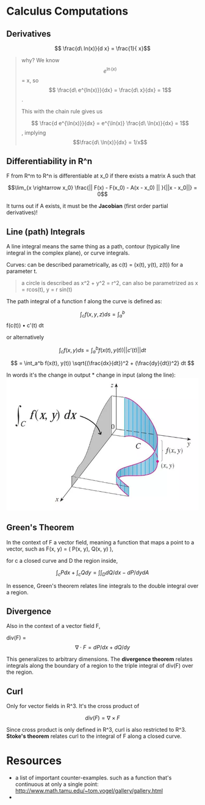 # Calculus Computations

## Derivatives

$$ \frac{d\ ln(x)}{d x} = \frac{1}{ x}$$

> why? We know $$e^{\ln(x)}$$ = x, so $$ \frac{d\ e^{ln(x)}}{dx} = \frac{d\ x}{dx} = 1$$.
>
> This with the chain rule gives us
>
> $$ \frac{d e^{\ln(x)}}{dx} = e^{\ln(x)} \frac{d\ \ln(x)}{dx} = 1$$ , implying $$\frac{d\ \ln(x)}{dx} = 1/x$$

## Differentiability in R^n

F from R^m to R^n is differentiable at x\_0 if there exists a matrix A such that

$$\lim_{x \rightarrow x_0}  \frac{|| F(x) - F(x_0) - A(x - x_0) || }{||x - x_0||} = 0$$

It turns out if A exists, it must be the **Jacobian** \(first order partial derivatives\)!

## Line \(path\) Integrals

A line integral means the same thing as a path, contour \(typically line integral in the complex plane\), or curve integrals.

Curves: can be described parametrically, as  c\(t\) = \(x\(t\), y\(t\), z\(t\)\) for a parameter t.

> a circle is described as x^2 + y^2 = r^2, can also be parametrized as x = rcos\(t\), y = r sin\(t\)

The path integral of a function f along the curve is defined as:

$$ \int_c f(x, y, z) ds = \int_a^b$$ f\(c\(t\)\) • c'\(t\) dt

or alternatively


$$
 \int_c f(x, y) ds = \int_a^b f(x(t), y(t)) || c'(t) || dt
$$



$$
 = \int_a^b f(x(t), y(t)) \sqrt{(\frac{dx}{dt})^2 + (\frac{dy}{dt})^2} dt
$$


In words it's the change in output \* change in input \(along the line\):![](/assets/import.png)

## Green's Theorem

In the context of F a vector field, meaning a function that maps a point to a vector, such as F\(x, y\) = \( P\(x, y\), Q\(x, y\) \),

for c a closed curve and D the region inside,

$$ \int_c P dx + \int_c Q dy = \int \int_D d Q / dx - dP / dy dA $$

In essence, Green's theorem relates line integrals to the double integral over a region.

## Divergence

Also in the context of a vector field F,

div\(F\) = $$\nabla \cdot F = dP/dx + dQ/dy$$

This generalizes to arbitrary dimensions. The **divergence theorem** relates integrals along the boundary of a region to the triple integral of div\(F\) over the region.

## Curl

Only for vector fields in R^3. It's the cross product of

$$div(F) = \nabla \times F$$$$ $$

Since cross product is only defined in R^3, curl is also restricted to R^3. **Stoke's theorem** relates curl to the integral of F along a closed curve.



# Resources

* a list of important counter-examples. such as a function that's continuous at only a single point: http://www.math.tamu.edu/~tom.vogel/gallery/gallery.html
* 


